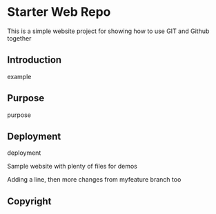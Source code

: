 # Starter Web Repo

This is a simple website project for showing how
to use GIT and Github together

## Introduction

example

## Purpose

purpose

## Deployment

deployment

Sample website with plenty of files for demos

Adding a line, then more changes from myfeature branch too

## Copyright
